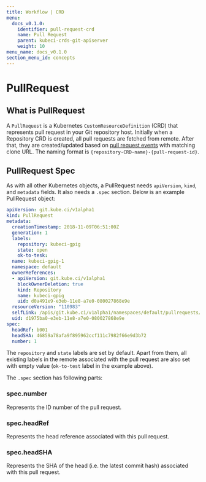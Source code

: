 ```yaml
---
title: Workflow | CRD
menu:
  docs_v0.1.0:
    identifier: pull-request-crd
    name: Pull Request
    parent: kubeci-crds-git-apiserver
    weight: 10
menu_name: docs_v0.1.0
section_menu_id: concepts
---
```


# PullRequest

## What is PullRequest

A `PullRequest` is a Kubernetes `CustomResourceDefinition` (CRD) that represents pull request in your Git repository host. Initially when a Repository CRD is created, all pull requests are fetched from remote. After that, they are created/updated based on [pull request events](https://developer.github.com/v3/activity/events/types/#pullrequestevent) with matching clone URL. The naming format is `{repository-CRD-name}-{pull-request-id}`.

## PullRequest Spec

As with all other Kubernetes objects, a PullRequest needs `apiVersion`, `kind`, and `metadata` fields. It also needs a `.spec` section. Below is an example PullRequest object:

```yaml
apiVersion: git.kube.ci/v1alpha1
kind: PullRequest
metadata:
  creationTimestamp: 2018-11-09T06:51:00Z
  generation: 1
  labels:
    repository: kubeci-gpig
    state: open
    ok-to-tesk:
  name: kubeci-gpig-1
  namespace: default
  ownerReferences:
  - apiVersion: git.kube.ci/v1alpha1
    blockOwnerDeletion: true
    kind: Repository
    name: kubeci-gpig
    uid: d0a491e9-e3eb-11e8-a7e0-080027868e9e
  resourceVersion: "110983"
  selfLink: /apis/git.kube.ci/v1alpha1/namespaces/default/pullrequests/kubeci-gpig-1
  uid: d1975ba0-e3eb-11e8-a7e0-080027868e9e
spec:
  headRef: b001
  headSHA: 46859a78afa9f895962ccf111c7982f66e9d3b72
  number: 1
```

The `repository` and `state` labels are set by default. Apart from them, all existing labels in the remote associated with the pull request are also set with empty value (`ok-to-test` label in the example above).

The `.spec` section has following parts:

### spec.number

Represents the ID number of the pull request.

### spec.headRef

Represents the head reference associated with this pull request.

### spec.headSHA

Represents the SHA of the head (i.e. the latest commit hash) associated with this pull request.

